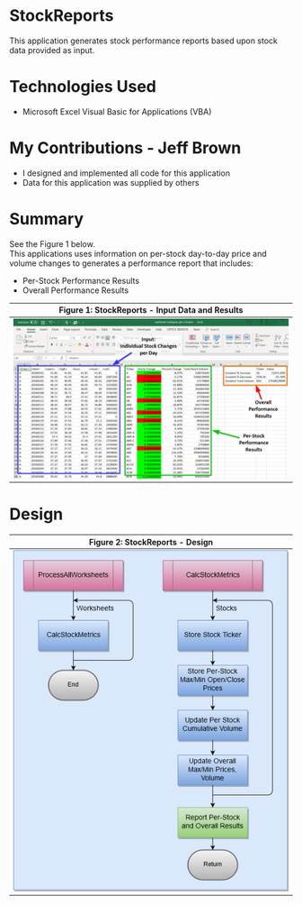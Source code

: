 
# StockReports

This application generates stock performance reports
based upon stock data provided as input.

# Technologies Used

* Microsoft Excel Visual Basic for Applications (VBA)

# My Contributions - Jeff Brown

* I designed and implemented all code for this application
* Data for this application was supplied by others

# Summary

See the Figure 1 below.<br>
This applications uses information on per-stock day-to-day price and volume changes to generates a performance report that includes:

* Per-Stock Performance Results
* Overall Performance Results

| Figure 1: StockReports - Input Data and Results |
|----------|
| ![Screenshot](images/StockReports-Screenshot.png "Figure 1: StockReports - Input Data and Results") |



# Design

| Figure 2: StockReports - Design |
|----------|
| ![Design Diagram](images/StockReports-Design.png "Figure 2: StockReports - Design") |


